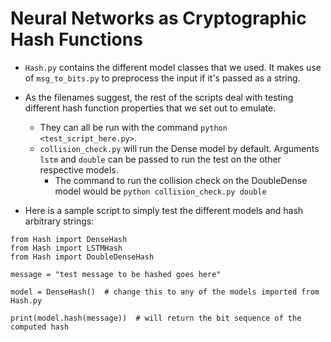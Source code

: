 # Neural Networks as Cryptographic Hash Functions
* ```Hash.py``` contains the different model classes that we used. It makes use of ```msg_to_bits.py``` to preprocess the input
if it's passed as a string.
* As the filenames suggest, the rest of the scripts deal with testing different hash function properties that we set out
to emulate.
	* They can all be run with the command `python <test_script_here.py>`. 
	* `collision_check.py` will run the Dense model by default. Arguments `lstm` and `double` can be passed to run the test on the other respective models.
		* The command to run the collision check on the DoubleDense model would be `python collision_check.py double`
		
* Here is a sample script to simply test the different models and hash arbitrary strings:

```
from Hash import DenseHash
from Hash import LSTMHash
from Hash import DoubleDenseHash

message = "test message to be hashed goes here"

model = DenseHash()  # change this to any of the models imported from Hash.py

print(model.hash(message))  # will return the bit sequence of the computed hash
```

